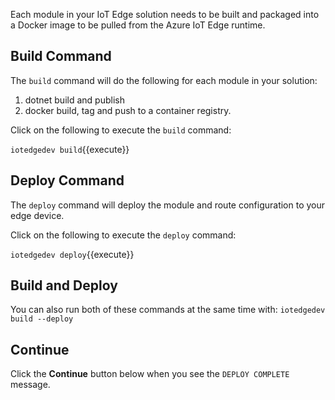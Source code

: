 Each module in your IoT Edge solution needs to be built and packaged into a Docker image to be pulled from the Azure IoT Edge runtime.

## Build Command
The `build` command will do the following for each module in your solution:

1. dotnet build and publish
1. docker build, tag and push to a container registry. 

Click on the following to execute the `build` command:

`iotedgedev build`{{execute}}

## Deploy Command
The `deploy` command will deploy the module and route configuration to your edge device.

Click on the following to execute the `deploy` command:

`iotedgedev deploy`{{execute}}


## Build and Deploy
You can also run both of these commands at the same time with: `iotedgedev build --deploy`

## Continue
Click the **Continue** button below when you see the `DEPLOY COMPLETE` message.
